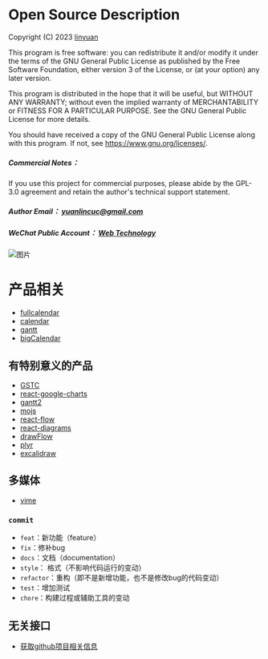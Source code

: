 # Open Source Description

Copyright (C) 2023  [linyuan](https://github.com/linround) 

This program is free software: you can redistribute it and/or modify
it under the terms of the GNU General Public License as published by
the Free Software Foundation, either version 3 of the License, or
(at your option) any later version.

This program is distributed in the hope that it will be useful,
but WITHOUT ANY WARRANTY; without even the implied warranty of
MERCHANTABILITY or FITNESS FOR A PARTICULAR PURPOSE.  See the
GNU General Public License for more details.    

You should have received a copy of the GNU General Public License
along with this program.  If not, see <https://www.gnu.org/licenses/>.


##### _Commercial Notes_：  
If you use this project for commercial purposes, please abide by the GPL-3.0 agreement and retain the author's technical support statement.


##### _Author Email_： yuanlincuc@gmail.com  

##### _WeChat Public Account_：  [Web Technology](https://mp.weixin.qq.com/s/2Up1CBJERQay_cCzTZU_zg)
![图片](https://mp.weixin.qq.com/mp/qrcode?scene=10000004&size=102&__biz=MzIwODQyODc4NA==&mid=2247484061&idx=1&sn=e748636941f002a762bcaf94f1f1f907&send_time=)

# 产品相关

- [fullcalendar](https://github.com/fullcalendar/fullcalendar)
- [calendar](https://github.com/nhn/tui.calendar)
- [gantt](https://github.com/linyuan1105/gantt)
- [bigCalendar](https://github.com/linyuan1105/react-big-calendar)

## 有特别意义的产品
- [GSTC](https://github.com/neuronetio/gantt-schedule-timeline-calendar)
- [react-google-charts](https://github.com/linyuan1105/react-google-charts)
- [gantt2](https://github.com/DHTMLX/gantt)
- [mojs](https://github.com/linyuan1105/mojs)
- [react-flow](https://github.com/linyuan1105/react-flow)
- [react-diagrams](https://github.com/projectstorm/react-diagrams)
- [drawFlow](https://github.com/linyuan1105/Drawflow)
- [plyr](https://github.com/sampotts/plyr)
- [excalidraw](https://github.com/linround/excalidraw)
## 多媒体
- [vime](https://github.com/linyuan1105/vime)




### `commit` 
- `feat`：新功能（feature）
- `fix`：修补bug
- `docs`：文档（documentation）
- `style`： 格式（不影响代码运行的变动）
- `refactor`：重构（即不是新增功能，也不是修改bug的代码变动）
- `test`：增加测试
- `chore`：构建过程或辅助工具的变动


## 无关接口
- [获取github项目相关信息](https://api.github.com/repos/vercel/swr)

